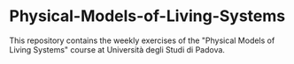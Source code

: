 # Physical-Models-of-Living-Systems
This repository contains the weekly exercises of  the "Physical Models of Living Systems" course at Università degli Studi di Padova.

